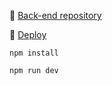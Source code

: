 :pushpin: [Back-end repository](https://github.com/Rasskris/Chat-BE)

:pushpin: [Deploy](https://melodious-cendol-d0956f.netlify.app/)

`npm install`

`npm run dev`
